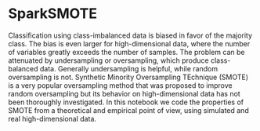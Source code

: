 # SparkSMOTE

Classification using class-imbalanced data is biased in favor of the majority class. The bias is even larger for high-dimensional data, where the number of variables greatly exceeds the number of samples. The problem can be attenuated by undersampling or oversampling, which produce class-balanced data. Generally undersampling is helpful, while random oversampling is not. Synthetic Minority Oversampling TEchnique (SMOTE) is a very popular oversampling method that was proposed to improve random oversampling but its behavior on high-dimensional data has not been thoroughly investigated. In this notebook we code the properties of SMOTE from a theoretical and empirical point of view, using simulated and real high-dimensional data.
